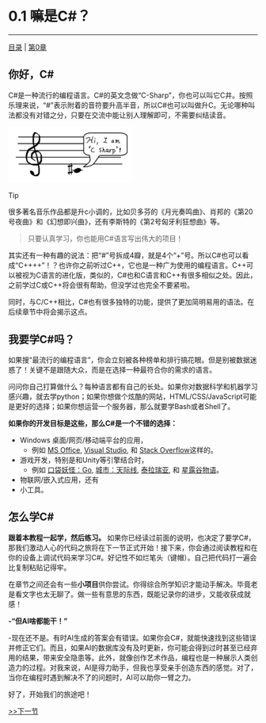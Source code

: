 # 0.1 嘛是C#？
<hr>

[目录](/zh-Contents.md) | [第0章](../zh-Chp_0.md)

## 你好，C#

C#是一种流行的编程语言。C#的英文念做“C-Sharp”，你也可以叫它C井。按照乐理来说，“#”表示附着的音符要升高半音，所以C#也可以叫做升C。无论哪种叫法都没有对错之分，只要在交流中能让别人理解即可，不需要纠结读音。

<img src="./Assets/csharpnote.jpg" alt="csharp note" width=250>

> [!TIP]
> 很多著名音乐作品都是升c小调的，比如贝多芬的《月光奏鸣曲》、肖邦的《第20号夜曲》和《幻想即兴曲》，还有李斯特的《第2号匈牙利狂想曲》等。

> 只要认真学习，你也能用C#语言写出伟大的项目！

其实还有一种有趣的说法：把“#”号拆成4瓣，就是4个“+”号。所以C#也可以看成“C++++”！？也许你之前听过C++，它也是一种广为使用的编程语言。C++可以被视为C语言的进化版，类似的，C#也和C语言和C++有很多相似之处。因此，之前学过C或C++将会很有帮助，但没学过也完全不要紧啦。

同时，与C/C++相比，C#也有很多独特的功能，提供了更加简明易用的语法。在后续章节中将会揭示这点。


## 我要学C#吗？

如果搜“最流行的编程语言”，你会立刻被各种榜单和排行搞花眼。但是别被数据迷惑了！关键不是跟随大众，而是在选择一种最符合你的需求的语言。

问问你自己打算做什么？每种语言都有自己的长处。如果你对数据科学和机器学习感兴趣，就去学python；如果你想做个炫酷的网站，HTML/CSS/JavaScript可能是更好的选择；如果你想运营一个服务器，那么就要学Bash或者Shell了。


**如果你的开发目标是这些，那么C#是一个不错的选择：**

+ Windows 桌面/网页/移动端平台的应用，
    - 例如 [MS Office](https://www.office.com/), [Visual Studio](https://visualstudio.microsoft.com/), 和 [Stack Overflow](https://stackoverflow.com/)这样的。
+ 游戏开发，特别是和Unity等引擎结合时，
    - 例如 [口袋妖怪：Go](https://pokemongolive.com/), [城市：天际线](https://www.paradoxinteractive.com/games/cities-skylines-ii/about), [泰拉瑞亚](https://www.terraria.org/), 和 [星露谷物语](https://www.stardewvalley.net/)。
+ 物联网/嵌入式应用，还有
+ 小工具。

## 怎么学C#

**跟着本教程一起学，然后练习。** 如果你已经读过前面的说明，也决定了要学C#，那我们激动人心的代码之旅将在下一节正式开始！接下来，你会通过阅读教程和在你的设备上调试代码来学习C#。好记性不如烂笔头（键帽）。自己把代码打一遍会比复制粘贴记得牢。

在章节之间还会有一些**小项目**供你尝试。你得综合所学知识才能动手解决。毕竟老是看文字也太无聊了。做一些有意思的东西，既能记录你的进步，又能收获成就感！

**-“但AI啥都能干！”** 

-现在还不是。有时AI生成的答案会有错误。如果你会C#，就能快速找到这些错误并修正它们。而且，如果AI的数据库没有及时更新，你可能会得到过时甚至已经弃用的结果，带来安全隐患等。此外，就像创作艺术作品，编程也是一种展示人类创造力的过程。对我来说，AI是得力助手，但我也享受亲手创造东西的感觉。对了，当你在编程时遇到解决不了的问题时，AI可以助你一臂之力。

好了，开始我们的旅途吧！

[>>下一节](../Lesson0_2/zh-L0_2.md)